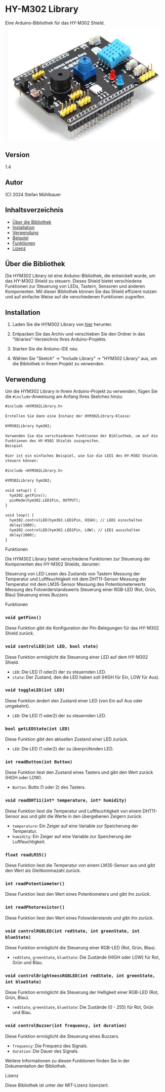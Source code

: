 # HY-M302 Library

Eine Arduino-Bibliothek für das HY-M302 Shield.

![Image text](/HY-M302.jpg)

## Version

1.4

## Autor

(C) 2024 Stefan Mühlbauer

## Inhaltsverzeichnis

- [Über die Bibliothek](#über-die-bibliothek)
- [Installation](#installation)
- [Verwendung](#verwendung)
- [Beispiel](#beispiel)
- [Funktionen](#funktionen)
- [Lizenz](#lizenz)

## Über die Bibliothek

Die HYM302 Library ist eine Arduino-Bibliothek, die entwickelt wurde, um das HY-M302 Shield zu steuern. Dieses Shield bietet verschiedene Funktionen zur Steuerung von LEDs, Tastern, Sensoren und anderen Komponenten. Mit dieser Bibliothek können Sie das Shield effizient nutzen und auf einfache Weise auf die verschiedenen Funktionen zugreifen.

## Installation

1. Laden Sie die HYM302 Library von [hier](https://github.com/StMB2023/HYM302Library/archive/refs/heads/main.zip) herunter.

2. Entpacken Sie das Archiv und verschieben Sie den Ordner in das "libraries"-Verzeichnis Ihres Arduino-Projekts.

3. Starten Sie die Arduino-IDE neu.

4. Wählen Sie "Sketch" -> "Include Library" -> "HYM302 Library" aus, um die Bibliothek in Ihrem Projekt zu verwenden.

## Verwendung

Um die HYM302 Library in Ihrem Arduino-Projekt zu verwenden, fügen Sie die `#include`-Anweisung am Anfang Ihres Sketches hinzu:

```
#include <HYM302Library.h>

Erstellen Sie dann eine Instanz der HYM302Library-Klasse:

HYM302Library hym302;

Verwenden Sie die verschiedenen Funktionen der Bibliothek, um auf die Funktionen des HY-M302 Shields zuzugreifen.
Beispiel

Hier ist ein einfaches Beispiel, wie Sie die LED1 des HY-M302 Shields steuern können:

#include <HYM302Library.h>

HYM302Library hym302;

void setup() {
  hym302.getPins();
  pinMode(hym302.LED1Pin, OUTPUT);
}

void loop() {
  hym302.controlLED(hym302.LED1Pin, HIGH); // LED1 einschalten
  delay(1000);
  hym302.controlLED(hym302.LED1Pin, LOW); // LED1 ausschalten
  delay(1000);
}

```


Funktionen

Die HYM302 Library bietet verschiedene Funktionen zur Steuerung der Komponenten des HY-M302 Shields, darunter:

Steuerung von LED
Lesen des Zustands von Tastern
Messung der Temperatur und Luftfeuchtigkeit mit dem DHT11-Sensor
    Messung der Temperatur mit dem LM35-Sensor
    Messung des Potentiometerwerts
    Messung des Fotowiderstandswerts
    Steuerung einer RGB-LED (Rot, Grün, Blau)
    Steuerung eines Buzzers

Funktionen
### `void getPins()`

Diese Funktion gibt die Konfiguration der Pin-Belegungen für das HY-M302 Shield zurück.

### `void controlLED(int LED, bool state)`

Diese Funktion ermöglicht die Steuerung einer LED auf dem HY-M302 Shield.

- `LED`: Die LED (1 oder2) der zu steuernden LED.
- `state`: Der Zustand, den die LED haben soll (HIGH für Ein, LOW für Aus).

### `void toggleLED(int LED)`

Diese Funktion ändert den Zustand einer LED (von Ein auf Aus oder umgekehrt).

- `LED`: Die LED (1 oder2) der zu steuernden LED.

### `bool getLEDState(int LED)`

Diese Funktion gibt den aktuellen Zustand einer LED zurück.

- `LED`: Die LED (1 oder2) der zu überprüfenden LED.

### `int readButton(int Button)`

Diese Funktion liest den Zustand eines Tasters und gibt den Wert zurück (HIGH oder LOW).

- `Button`: Butto (1 oder 2) des Tasters.

### `void readDHT11(int* temperature, int* humidity)`

Diese Funktion liest die Temperatur und Luftfeuchtigkeit von einem DHT11-Sensor aus und gibt die Werte in den übergebenen Zeigern zurück.

- `temperature`: Ein Zeiger auf eine Variable zur Speicherung der Temperatur.
- `humidity`: Ein Zeiger auf eine Variable zur Speicherung der Luftfeuchtigkeit.

### `float readLM35()`

Diese Funktion liest die Temperatur von einem LM35-Sensor aus und gibt den Wert als Gleitkommazahl zurück.

### `int readPotentiometer()`

Diese Funktion liest den Wert eines Potentiometers und gibt ihn zurück.

### `int readPhotoresistor()`

Diese Funktion liest den Wert eines Fotowiderstands und gibt ihn zurück.

### `void controlRGBLED(int redState, int greenState, int blueState)`

Diese Funktion ermöglicht die Steuerung einer RGB-LED (Rot, Grün, Blau).

- `redState`, `greenState`, `blueState`: Die Zustände (HIGH oder LOW) für Rot, Grün und Blau.

### `void controlBrightnessRGBLED(int redState, int greenState, int blueState)`

Diese Funktion ermöglicht die Steuerung der Helligkeit einer RGB-LED (Rot, Grün, Blau).

- `redState`, `greenState`, `blueState`: Die Zustände (0 - 255) für Rot, Grün und Blau.


	
### `void controlBuzzer(int frequency, int duration)`

Diese Funktion ermöglicht die Steuerung eines Buzzers.

- `frequency`: Die Frequenz des Signals.
- `duration`: Die Dauer des Signals.

Weitere Informationen zu diesen Funktionen finden Sie in der Dokumentation der Bibliothek.

Lizenz

Diese Bibliothek ist unter der MIT-Lizenz lizenziert.
